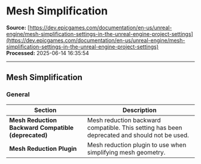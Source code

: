 # Mesh Simplification

**Source:** [https://dev.epicgames.com/documentation/en-us/unreal-engine/mesh-simplification-settings-in-the-unreal-engine-project-settings](https://dev.epicgames.com/documentation/en-us/unreal-engine/mesh-simplification-settings-in-the-unreal-engine-project-settings)  
**Processed:** 2025-06-14 16:35:54

---

## Mesh Simplification

### General

| **Section** | **Description** |
| --- | --- |
| **Mesh Reduction Backward Compatible (deprecated)** | Mesh reduction backward compatible. This setting has been deprecated and should not be used. |
| **Mesh Reduction Plugin** | Mesh reduction plugin to use when simplifying mesh geometry. |